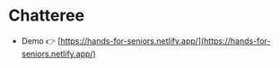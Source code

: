 # Chatteree

- Demo 👉 [https://hands-for-seniors.netlify.app/](https://hands-for-seniors.netlify.app/)
